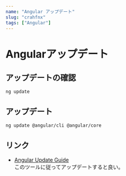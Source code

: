 ```yaml
---
name: "Angular アップデート"
slug: "crahfnx"
tags: ["Angular"]
---
```


# Angularアップデート

## アップデートの確認

```
ng update
```

## アップデート

```
ng update @angular/cli @angular/core
```

## リンク

- [Angular Update Guide](https://update.angular.io/)  
  このツールに従ってアップデートすると良い。
